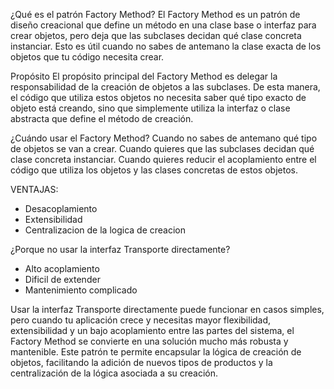 ¿Qué es el patrón Factory Method?
El Factory Method es un patrón de diseño creacional que define un método en una clase base o
interfaz para crear objetos, pero deja que las subclases decidan qué clase concreta instanciar. Esto
es útil cuando no sabes de antemano la clase exacta de los objetos que tu código necesita crear.

Propósito
El propósito principal del Factory Method es delegar la responsabilidad de la creación de objetos a
las subclases. De esta manera, el código que utiliza estos objetos no necesita saber qué tipo exacto
de objeto está creando, sino que simplemente utiliza la interfaz o clase abstracta que define el
método de creación.

¿Cuándo usar el Factory Method?
Cuando no sabes de antemano qué tipo de objetos se van a crear.
Cuando quieres que las subclases decidan qué clase concreta instanciar.
Cuando quieres reducir el acoplamiento entre el código que utiliza los objetos y las clases
concretas de estos objetos.

VENTAJAS:
- Desacoplamiento
- Extensibilidad
- Centralizacion de la logica de creacion

¿Porque no usar la interfaz Transporte directamente?
- Alto acoplamiento
- Dificil de extender
- Mantenimiento complicado

Usar la interfaz Transporte directamente puede funcionar en casos simples, pero cuando tu aplicación
crece y necesitas mayor flexibilidad, extensibilidad y un bajo acoplamiento entre las partes del
sistema, el Factory Method se convierte en una solución mucho más robusta y mantenible. Este patrón
te permite encapsular la lógica de creación de objetos, facilitando la adición de nuevos tipos de
productos y la centralización de la lógica asociada a su creación.